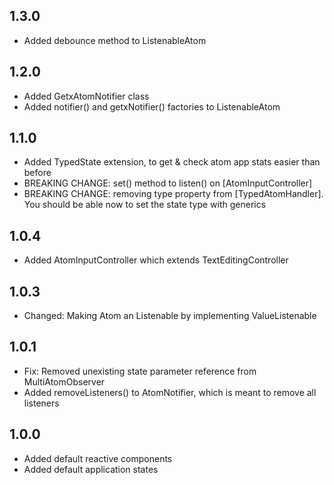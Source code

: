 ## 1.3.0
- Added debounce method to ListenableAtom

## 1.2.0
- Added GetxAtomNotifier class
- Added notifier() and getxNotifier() factories to ListenableAtom
## 1.1.0
- Added TypedState extension, to get & check atom app stats easier than before
- BREAKING CHANGE: set() method to listen() on [AtomInputController] 
- BREAKING CHANGE: removing type property from [TypedAtomHandler]. You should be able now to set the state type with generics
## 1.0.4
- Added AtomInputController which extends TextEditingController

## 1.0.3
- Changed: Making Atom an Listenable by implementing ValueListenable<T>

## 1.0.1
- Fix: Removed unexisting state parameter reference from MultiAtomObserver
- Added removeListeners() to AtomNotifier, which is meant to remove all listeners

## 1.0.0
- Added default reactive components
- Added default application states